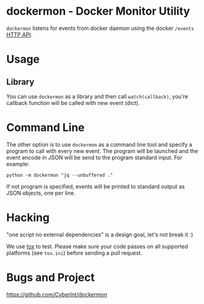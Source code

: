 # dockermon - Docker Monitor Utility

`dockermon` listens for events from docker daemon using the docker `/events`
[HTTP API][api].


[api]: https://docs.docker.com/reference/api/docker_remote_api_v1.19/

# Usage

## Library
You can use `dockermon` as a library and then call `watch(callback)`, you're
callback function will be called with new event (dict).

# Command Line
The other option is to use `dockermon` as a command line tool and specify a
program to call with every new event. The program will be launched and the event
encode in JSON will be send to the program standard input. For example:

    python -m dockermon "jq --unbuffered ."

If not program is specified, events will be printed to standard output as JSON
objects, one per line.

# Hacking
"one script no external dependencies" is a design goal, let's not break it :)

We use [tox](https://tox.readthedocs.org/en/latest/) to test. Please make sure
your code passes on all supported platforms (see `tox.ini`) before sending a
pull request.

# Bugs and Project

https://github.com/CyberInt/dockermon

